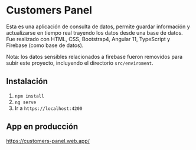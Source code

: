 # Customers Panel

Esta es una aplicación de consulta de datos, permite guardar información y actualizarse en tiempo real trayendo los datos desde una base de datos. Fue realizado con HTML, CSS, Bootstrap4, Angular 11, TypeScript y Firebase (como base de datos).

Nota: los datos sensibles relacionados a firebase fueron removidos para subir este proyecto, incluyendo el directorio `src/enviroment`.

## Instalación
1. `npm install`
2. `ng serve`
3. Ir a `https://localhost:4200`

## App en producción
https://customers-panel.web.app/
